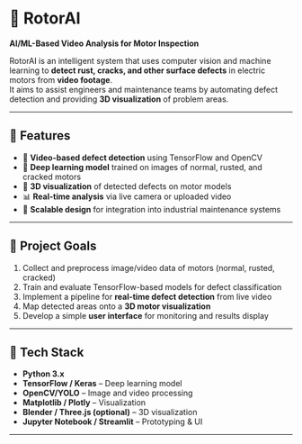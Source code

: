 # 🔩 RotorAI

**AI/ML-Based Video Analysis for Motor Inspection**

RotorAI is an intelligent system that uses computer vision and machine learning to **detect rust, cracks, and other surface defects** in electric motors from **video footage**.  
It aims to assist engineers and maintenance teams by automating defect detection and providing **3D visualization** of problem areas.

---

## 🚀 Features

- 🎥 **Video-based defect detection** using TensorFlow and OpenCV  
- 🧠 **Deep learning model** trained on images of normal, rusted, and cracked motors  
- 🧩 **3D visualization** of detected defects on motor models  
- 📊 **Real-time analysis** via live camera or uploaded video  
- 🧰 **Scalable design** for integration into industrial maintenance systems  

---

## 🧠 Project Goals

1. Collect and preprocess image/video data of motors (normal, rusted, cracked)  
2. Train and evaluate TensorFlow-based models for defect classification  
3. Implement a pipeline for **real-time defect detection** from live video  
4. Map detected areas onto a **3D motor visualization**  
5. Develop a simple **user interface** for monitoring and results display  

---

## 🧰 Tech Stack

- **Python 3.x**
- **TensorFlow / Keras** – Deep learning model  
- **OpenCV/YOLO** – Image and video processing  
- **Matplotlib / Plotly** – Visualization  
- **Blender / Three.js (optional)** – 3D visualization  
- **Jupyter Notebook / Streamlit** – Prototyping & UI  

---
